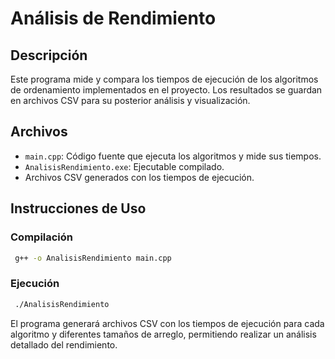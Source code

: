 # Análisis de Rendimiento

## Descripción

Este programa mide y compara los tiempos de ejecución de los algoritmos de ordenamiento implementados en el proyecto. Los resultados se guardan en archivos CSV para su posterior análisis y visualización.

## Archivos
- `main.cpp`: Código fuente que ejecuta los algoritmos y mide sus tiempos.
- `AnalisisRendimiento.exe`: Ejecutable compilado.
- Archivos CSV generados con los tiempos de ejecución.

## Instrucciones de Uso

### Compilación
```bash
 g++ -o AnalisisRendimiento main.cpp
```

### Ejecución
```bash
 ./AnalisisRendimiento
```

El programa generará archivos CSV con los tiempos de ejecución para cada algoritmo y diferentes tamaños de arreglo, permitiendo realizar un análisis detallado del rendimiento.

